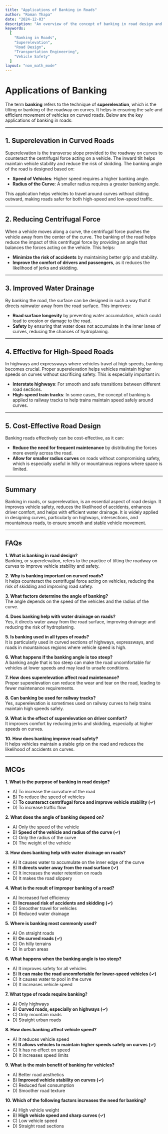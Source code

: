 ```yaml
---
title: "Applications of Banking in Roads"
author: "Roman Thapa"
date: "2024-12-03"
description: "An overview of the concept of banking in road design and its importance in ensuring vehicle safety and efficient transportation."
keywords:
  [
    "Banking in Roads",
    "Superelevation",
    "Road Design",
    "Transportation Engineering",
    "Vehicle Safety"
  ]
layout: "non_math_mode"
---
```


# Applications of Banking

The term **banking** refers to the technique of **superelevation**, which is the tilting or banking of the roadway on curves. It helps in ensuring the safe and efficient movement of vehicles on curved roads. Below are the key applications of banking in roads:

---

## 1. **Superelevation in Curved Roads**

Superelevation is the transverse slope provided to the roadway on curves to counteract the centrifugal force acting on a vehicle. The inward tilt helps maintain vehicle stability and reduce the risk of skidding. The banking angle of the road is designed based on:

- **Speed of Vehicles**: Higher speed requires a higher banking angle.
- **Radius of the Curve**: A smaller radius requires a greater banking angle.
  
This application helps vehicles to travel around curves without sliding outward, making roads safer for both high-speed and low-speed traffic.

---

## 2. **Reducing Centrifugal Force**

When a vehicle moves along a curve, the centrifugal force pushes the vehicle away from the center of the curve. The banking of the road helps reduce the impact of this centrifugal force by providing an angle that balances the forces acting on the vehicle. This helps:

- **Minimize the risk of accidents** by maintaining better grip and stability.
- **Improve the comfort of drivers and passengers**, as it reduces the likelihood of jerks and skidding.

---

## 3. **Improved Water Drainage**

By banking the road, the surface can be designed in such a way that it directs rainwater away from the road surface. This improves:

- **Road surface longevity** by preventing water accumulation, which could lead to erosion or damage to the road.
- **Safety** by ensuring that water does not accumulate in the inner lanes of curves, reducing the chances of hydroplaning.

---

## 4. **Effective for High-Speed Roads**

In highways and expressways where vehicles travel at high speeds, banking becomes crucial. Proper superelevation helps vehicles maintain higher speeds on curves without sacrificing safety. This is especially important in:

- **Interstate highways**: For smooth and safe transitions between different road sections.
- **High-speed train tracks**: In some cases, the concept of banking is applied to railway tracks to help trains maintain speed safely around curves.

---

## 5. **Cost-Effective Road Design**

Banking roads effectively can be cost-effective, as it can:

- **Reduce the need for frequent maintenance** by distributing the forces more evenly across the road.
- **Allow for smaller radius curves** on roads without compromising safety, which is especially useful in hilly or mountainous regions where space is limited.

---

## Summary

Banking in roads, or superelevation, is an essential aspect of road design. It improves vehicle safety, reduces the likelihood of accidents, enhances driver comfort, and helps with efficient water drainage. It is widely applied in designing curves, particularly on highways, intersections, and mountainous roads, to ensure smooth and stable vehicle movement.

---

## FAQs

**1. What is banking in road design?**  
Banking, or superelevation, refers to the practice of tilting the roadway on curves to improve vehicle stability and safety.

**2. Why is banking important on curved roads?**  
It helps counteract the centrifugal force acting on vehicles, reducing the risk of skidding and improving road safety.

**3. What factors determine the angle of banking?**  
The angle depends on the speed of the vehicles and the radius of the curve.

**4. Does banking help with water drainage on roads?**  
Yes, it directs water away from the road surface, improving drainage and reducing the risk of hydroplaning.

**5. Is banking used in all types of roads?**  
It is particularly used in curved sections of highways, expressways, and roads in mountainous regions where vehicle speed is high.

**6. What happens if the banking angle is too steep?**  
A banking angle that is too steep can make the road uncomfortable for vehicles at lower speeds and may lead to unsafe conditions.

**7. How does superelevation affect road maintenance?**  
Proper superelevation can reduce the wear and tear on the road, leading to fewer maintenance requirements.

**8. Can banking be used for railway tracks?**  
Yes, superelevation is sometimes used on railway curves to help trains maintain high speeds safely.

**9. What is the effect of superelevation on driver comfort?**  
It improves comfort by reducing jerks and skidding, especially at higher speeds on curves.

**10. How does banking improve road safety?**  
It helps vehicles maintain a stable grip on the road and reduces the likelihood of accidents on curves.

---

## MCQs

**1. What is the purpose of banking in road design?**  
- A) To increase the curvature of the road  
- B) To reduce the speed of vehicles  
- C) **To counteract centrifugal force and improve vehicle stability (✓)**  
- D) To increase traffic flow  

**2. What does the angle of banking depend on?**  
- A) Only the speed of the vehicle  
- B) **Speed of the vehicle and radius of the curve (✓)**  
- C) Only the radius of the curve  
- D) The weight of the vehicle  

**3. How does banking help with water drainage on roads?**  
- A) It causes water to accumulate on the inner edge of the curve  
- B) **It directs water away from the road surface (✓)**  
- C) It increases the water retention on roads  
- D) It makes the road slippery  

**4. What is the result of improper banking of a road?**  
- A) Increased fuel efficiency  
- B) **Increased risk of accidents and skidding (✓)**  
- C) Smoother travel for vehicles  
- D) Reduced water drainage  

**5. Where is banking most commonly used?**  
- A) On straight roads  
- B) **On curved roads (✓)**  
- C) On hilly terrains  
- D) In urban areas  

**6. What happens when the banking angle is too steep?**  
- A) It improves safety for all vehicles  
- B) **It can make the road uncomfortable for lower-speed vehicles (✓)**  
- C) It causes water to pool in the curve  
- D) It increases vehicle speed  

**7. What type of roads require banking?**  
- A) Only highways  
- B) **Curved roads, especially on highways (✓)**  
- C) Only mountain roads  
- D) Straight urban roads  

**8. How does banking affect vehicle speed?**  
- A) It reduces vehicle speed  
- B) **It allows vehicles to maintain higher speeds safely on curves (✓)**  
- C) It has no effect on speed  
- D) It increases speed limits  

**9. What is the main benefit of banking for vehicles?**  
- A) Better road aesthetics  
- B) **Improved vehicle stability on curves (✓)**  
- C) Reduced fuel consumption  
- D) Smoother road texture  

**10. Which of the following factors increases the need for banking?**  
- A) High vehicle weight  
- B) **High vehicle speed and sharp curves (✓)**  
- C) Low vehicle speed  
- D) Straight road sections  
